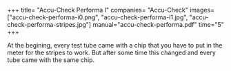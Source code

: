 +++
title= "Accu-Check Performa I"
companies= "Accu-Check"
images= ["accu-check-performa-i0.png", "accu-check-performa-i1.jpg", "accu-check-performa-stripes.jpg"]
manual="accu-check-performa.pdf"
time="5"
+++

At the begining, every test tube came with a chip that you have to put in the meter for the stripes to work. But after some time this changed and every tube came with the same chip.
